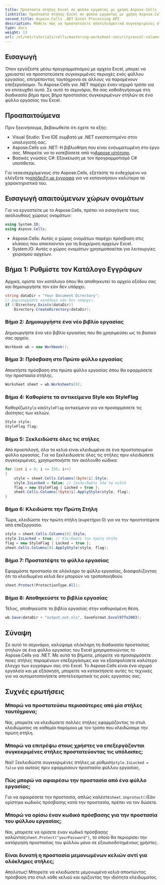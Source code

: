 ```yaml
---
title: Προστασία στήλης Excel σε φύλλο εργασίας με χρήση Aspose.Cells
linktitle: Προστασία στήλης Excel σε φύλλο εργασίας με χρήση Aspose.Cells
second_title: Aspose.Cells .NET Excel Processing API
description: Μάθετε πώς να προστατεύετε αποτελεσματικά συγκεκριμένες στήλες σε φύλλα εργασίας του Excel χρησιμοποιώντας το Aspose.Cells για .NET. Αυτό το σεμινάριο βήμα προς βήμα καλύπτει τα πάντα, από τη ρύθμιση του περιβάλλοντος σας έως την αποθήκευση των προστατευμένων αρχείων Excel.
type: docs
weight: 13
url: /el/net/tutorials/cells/mastering-worksheet-security/excel-column-protection/
---
```

## Εισαγωγή

Όταν εργάζεστε μέσω προγραμματισμού με αρχεία Excel, μπορεί να χρειαστεί να προστατεύσετε συγκεκριμένες περιοχές ενός φύλλου εργασίας, επιτρέποντας ταυτόχρονα σε άλλους να παραμένουν επεξεργάσιμοι. Το Aspose.Cells για .NET παρέχει έναν ισχυρό τρόπο για να επιτευχθεί αυτό. Σε αυτό το σεμινάριο, θα σας καθοδηγήσουμε στη διαδικασία βήμα προς βήμα προστασίας συγκεκριμένων στηλών σε ένα φύλλο εργασίας του Excel.

## Προαπαιτούμενα
Πριν ξεκινήσουμε, βεβαιωθείτε ότι έχετε τα εξής:
- Visual Studio: Ένα IDE συμβατό με .NET εγκατεστημένο στον υπολογιστή σας.
-  Aspose.Cells για .NET: Η βιβλιοθήκη που είναι ενσωματωμένη στο έργο σας. Μπορείτε να το κατεβάσετε από το[Aspose ιστότοπο](https://releases.aspose.com/cells/net/).
- Βασικές γνώσεις C#: Εξοικείωση με τον προγραμματισμό C# υποτίθεται.

 Για νεοεισερχόμενους στο Aspose.Cells, εξετάστε το ενδεχόμενο να ελέγξετε το[απόδειξη με έγγραφα](https://reference.aspose.com/cells/net/) για να κατανοήσουν καλύτερα τα χαρακτηριστικά του.

## Εισαγωγή απαιτούμενων χώρων ονομάτων
Για να εργαστείτε με το Aspose.Cells, πρέπει να εισαγάγετε τους ακόλουθους χώρους ονομάτων:

```csharp
using System.IO;
using Aspose.Cells;
```
- Aspose.Cells: Αυτός ο χώρος ονομάτων παρέχει πρόσβαση στις κλάσεις που απαιτούνται για τη διαχείριση αρχείων Excel.
- System.IO: Αυτός ο χώρος ονομάτων χρησιμοποιείται για λειτουργίες χειρισμού αρχείων.

## Βήμα 1: Ρυθμίστε τον Κατάλογο Εγγράφων

Αρχικά, ορίστε τον κατάλογο όπου θα αποθηκευτεί το αρχείο εξόδου σας και δημιουργήστε τον εάν δεν υπάρχει.

```csharp
string dataDir = "Your Document Directory";
// Δημιουργήστε κατάλογο εάν δεν υπάρχει.
if (!Directory.Exists(dataDir))
    Directory.CreateDirectory(dataDir);
```

### Βήμα 2: Δημιουργήστε ένα νέο βιβλίο εργασίας
Δημιουργήστε ένα νέο βιβλίο εργασίας που θα χρησιμεύσει ως το βασικό σας αρχείο.

```csharp
Workbook wb = new Workbook();
```

### Βήμα 3: Πρόσβαση στο Πρώτο φύλλο εργασίας
Αποκτήστε πρόσβαση στο πρώτο φύλλο εργασίας όπου θα εφαρμόσετε την προστασία στήλης.

```csharp
Worksheet sheet = wb.Worksheets[0];
```

### Βήμα 4: Καθορίστε τα αντικείμενα Style και StyleFlag
 Καθορίζω`Style` και`StyleFlag` αντικείμενα για να προσαρμόσετε τις ιδιότητες των κελιών.

```csharp
Style style;
StyleFlag flag;
```

### Βήμα 5: Ξεκλειδώστε όλες τις στήλες
Από προεπιλογή, όλα τα κελιά είναι κλειδωμένα σε ένα προστατευμένο φύλλο εργασίας. Για να ξεκλειδώσετε όλες τις στήλες πριν κλειδώσετε συγκεκριμένες, χρησιμοποιήστε τον ακόλουθο κώδικα:

```csharp
for (int i = 0; i <= 255; i++)
{
    style = sheet.Cells.Columns[(byte)i].Style;
    style.IsLocked = false; // Ξεκλειδώστε όλα τα κελιά
    flag = new StyleFlag { Locked = true };
    sheet.Cells.Columns[(byte)i].ApplyStyle(style, flag);
}
```

### Βήμα 6: Κλειδώστε την Πρώτη Στήλη
Τώρα, κλειδώστε την πρώτη στήλη (ευρετήριο 0) για να την προστατέψετε από επεξεργασία.

```csharp
style = sheet.Cells.Columns[0].Style;
style.IsLocked = true; // Κλειδώστε την πρώτη στήλη
flag = new StyleFlag { Locked = true };
sheet.Cells.Columns[0].ApplyStyle(style, flag);
```

### Βήμα 7: Προστατέψτε το φύλλο εργασίας
Εφαρμόστε προστασία σε ολόκληρο το φύλλο εργασίας, διασφαλίζοντας ότι τα κλειδωμένα κελιά δεν μπορούν να τροποποιηθούν.

```csharp
sheet.Protect(ProtectionType.All);
```

### Βήμα 8: Αποθηκεύστε το βιβλίο εργασίας
Τέλος, αποθηκεύστε το βιβλίο εργασίας στην καθορισμένη θέση.

```csharp
wb.Save(dataDir + "output.out.xls", SaveFormat.Excel97To2003);
```

## Σύναψη
Σε αυτό το σεμινάριο, καλύψαμε ολόκληρη τη διαδικασία προστασίας στηλών σε ένα φύλλο εργασίας του Excel χρησιμοποιώντας το Aspose.Cells για .NET. Με αυτά τα βήματα, μπορείτε να προσαρμόσετε ποιες στήλες παραμένουν επεξεργάσιμες και να εξασφαλίσετε καλύτερο έλεγχο των εγγράφων σας στο Excel. Το Aspose.Cells είναι ένα ισχυρό εργαλείο και με εξάσκηση, μπορείτε να κατακτήσετε αυτές τις τεχνικές για να αυτοματοποιήσετε αποτελεσματικά τις ροές εργασίας σας.

## Συχνές ερωτήσεις

### Μπορώ να προστατεύσω περισσότερες από μία στήλες ταυτόχρονα;
Ναι, μπορείτε να κλειδώσετε πολλές στήλες εφαρμόζοντας το στυλ κλειδώματος σε καθεμία παρόμοια με τον τρόπο που κλειδώσαμε την πρώτη στήλη.

### Μπορώ να επιτρέψω στους χρήστες να επεξεργάζονται συγκεκριμένες στήλες προστατεύοντας τις υπόλοιπες;
 Ναί! Ξεκλειδώστε συγκεκριμένες στήλες με ρύθμιση`style.IsLocked = false` για αυτούς πριν εφαρμόσουν προστασία φύλλου εργασίας.

### Πώς μπορώ να αφαιρέσω την προστασία από ένα φύλλο εργασίας;
 Για να αφαιρέσετε την προστασία, απλώς καλέστε`sheet.Unprotect()`Εάν ορίστηκε κωδικός πρόσβασης κατά την προστασία, πρέπει να τον δώσετε.

### Μπορώ να ορίσω έναν κωδικό πρόσβασης για την προστασία του φύλλου εργασίας;
 Ναι, μπορείτε να ορίσετε έναν κωδικό πρόσβασης καλώντας`sheet.Protect("yourPassword")`, το οποίο θα περιορίσει την κατάργηση προστασίας του φύλλου μόνο σε εξουσιοδοτημένους χρήστες.

### Είναι δυνατή η προστασία μεμονωμένων κελιών αντί για ολόκληρες στήλες;
Απολύτως! Μπορείτε να κλειδώσετε μεμονωμένα κελιά αποκτώντας πρόσβαση στο στυλ κάθε κελιού και ορίζοντας την ιδιότητα κλειδώματος.
